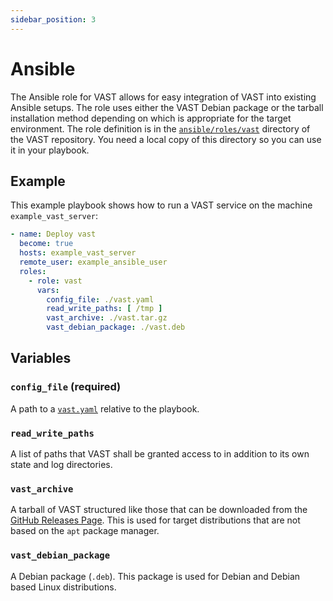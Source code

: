 ```yaml
---
sidebar_position: 3
---
```


# Ansible

The Ansible role for VAST allows for easy integration of VAST into
existing Ansible setups. The role uses either the VAST Debian package or
the tarball installation method depending on which is appropriate for the
target environment.
The role definition is in the [`ansible/roles/vast`][vast-repo-ansible]
directory of the VAST repository. You need a local copy of this directory so you
can use it in your playbook.

[vast-repo-ansible]: https://github.com/tenzir/vast/tree/main/ansible/roles/vast

## Example

This example playbook shows how to run a VAST service on the machine
`example_vast_server`:

```yaml
- name: Deploy vast
  become: true
  hosts: example_vast_server
  remote_user: example_ansible_user
  roles:
    - role: vast
      vars:
        config_file: ./vast.yaml
        read_write_paths: [ /tmp ]
        vast_archive: ./vast.tar.gz
        vast_debian_package: ./vast.deb
```

## Variables

### `config_file` (required)

A path to a [`vast.yaml`](../configure.md#configuration-files) relative to
the playbook.

### `read_write_paths`

A list of paths that VAST shall be granted access to in addition to its own
state and log directories.

### `vast_archive`

A tarball of VAST structured like those that can be downloaded from the [GitHub
Releases Page](https://github.com/tenzir/vast/releases). This is used for target
distributions that are not based on the `apt` package manager.

### `vast_debian_package`

A Debian package (`.deb`). This package is used for Debian and Debian based
Linux distributions.
